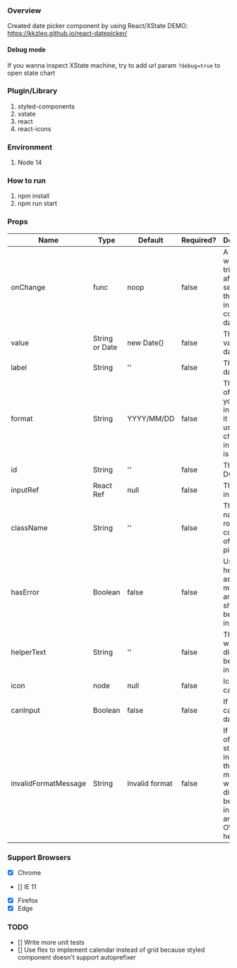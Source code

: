 ### Overview

Created date picker component by using React/XState
DEMO: https://kkzleo.github.io/react-datepicker/

#### Debug mode

If you wanna inspect XState machine, try to add url param `?debug=true` to open state chart

### Plugin/Library

1. styled-components
2. xstate
3. react
4. react-icons

### Environment

1. Node 14

### How to run

1. npm install
2. npm run start

### Props

| Name                 | Type           | Default        | Required? | Description                                                                                                            |
| -------------------- | -------------- | -------------- | --------- | ---------------------------------------------------------------------------------------------------------------------- |
| onChange             | func           | noop           | false     | A hook it will be triggered after user selected the date or inputted a correct date string.                            |
| value                | String or Date | new Date()     | false     | The initial value of date picker                                                                                       |
| label                | String         | ''             | false     | The text of date picker                                                                                                |
| format               | String         | YYYY/MM/DD     | false     | The format of date, if you enable input mode, it will be used to check if the input string is correct.                 |
| id                   | String         | ''             | false     | The ID of DOM                                                                                                          |
| inputRef             | React Ref      | null           | false     | The ref of input                                                                                                       |
| className            | String         | ''             | false     | The class name of root component of date picker                                                                        |
| hasError             | Boolean        | false          | false     | Using helper text as error message and showing it below the input field                                                |
| helperText           | String         | ''             | false     | The text it will be displayed below the input field                                                                    |
| icon                 | node           | null           | false     | Icon of calendar                                                                                                       |
| canInput             | Boolean        | false          | false     | If true, user can input date string                                                                                    |
| invalidFormatMessage | String         | Invalid format | false     | If the input of date string is incorrect, the message will be displayed below the input field and OVERRIDE helper text |

### Support Browsers

- [x] Chrome
- [] IE 11
- [x] Firefox
- [x] Edge

### TODO

- [] Write more unit tests
- [] Use flex to implement calendar instead of grid because styled component doesn't support autoprefixer
